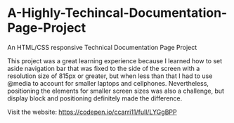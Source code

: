 # A-Highly-Techincal-Documentation-Page-Project
An HTML/CSS responsive Technical Documentation Page Project

This project was a great learning experience because I learned how to set aside navigation bar that was fixed to the side of the screen with a resolution size of 815px or greater, but when less than that I had to use @media to account for smaller laptops and cellphones. Nevertheless, positioning the elements for smaller screen sizes was also a challenge, but display block and positioning definitely made the difference.

Visit the website: https://codepen.io/ccarri11/full/LYGgBPP
